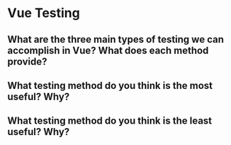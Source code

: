 # Vue Testing 

## What are the three main types of testing we can accomplish in Vue? What does each method provide?

## What testing method do you think is the most useful? Why?

## What testing method do you think is the least useful? Why?